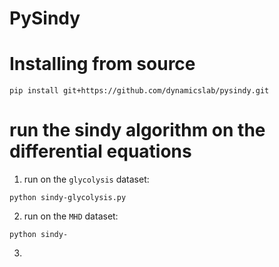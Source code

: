 # PySindy


# Installing from source

```commandline
pip install git+https://github.com/dynamicslab/pysindy.git
```

# run the sindy algorithm on the differential equations

1. run on the `glycolysis` dataset:
```commandline
python sindy-glycolysis.py
```

2. run on the `MHD` dataset:
```commandline
python sindy-
```
3. 